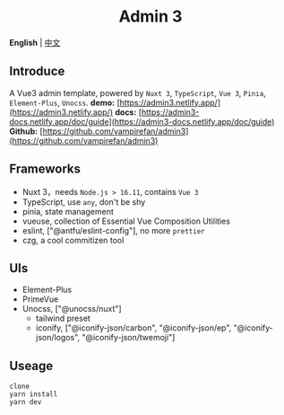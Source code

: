 <h1 align="center">
Admin 3
</h1>

**English** | [中文](./README.md)

## Introduce
A Vue3 admin template, powered by `Nuxt 3`, `TypeScript`, `Vue 3`, `Pinia`, `Element-Plus`, `Unocss`.
**demo:** [https://admin3.netlify.app/](https://admin3.netlify.app/)
**docs:** [https://admin3-docs.netlify.app/doc/guide](https://admin3-docs.netlify.app/doc/guide)
**Github:** [https://github.com/vampirefan/admin3](https://github.com/vampirefan/admin3)

## Frameworks
- Nuxt 3，needs `Node.js > 16.11`, contains `Vue 3`
- TypeScript, use `any`, don't be shy
- pinia, state management
- vueuse, collection of Essential Vue Composition Utilities
- eslint, ["@antfu/eslint-config"], no more `prettier`
- czg, a cool commitizen tool

## UIs
- Element-Plus
- PrimeVue
- Unocss, ["@unocss/nuxt"]
  - tailwind preset
  - iconify, ["@iconify-json/carbon", "@iconify-json/ep", "@iconify-json/logos", "@iconify-json/twemoji"]

## Useage
```
clone
yarn install
yarn dev
```
